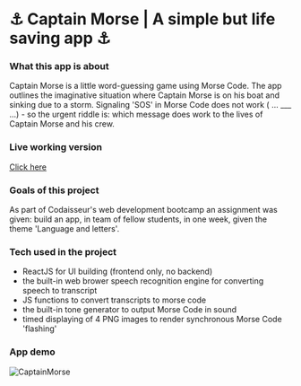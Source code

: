 # ⚓ Captain Morse | A simple but life saving app ⚓

### What this app is about

Captain Morse is a little word-guessing game using Morse Code. The app outlines the imaginative situation where Captain Morse is on his boat and sinking due to a storm. Signaling 'SOS' in Morse Code does not work ( ... \_\_\_ ...) - so the urgent riddle is: which message does work to the lives of Captain Morse and his crew.

### Live working version

[Click here](https://unruffled-nobel-419aec.netlify.app/)

### Goals of this project

As part of Codaisseur's web development bootcamp an assignment was given: build an app, in team of fellow students, in one week, given the theme 'Language and letters'.

### Tech used in the project

- ReactJS for UI building (frontend only, no backend)
- the built-in web brower speech recognition engine for converting speech to transcript
- JS functions to convert transcripts to morse code
- the built-in tone generator to output Morse Code in sound
- timed displaying of 4 PNG images to render synchronous Morse Code 'flashing'

### App demo

![CaptainMorse](https://github.com/tdijkmans/morse-code-masters/blob/development/readme-assets/Captain-morse.gif)
